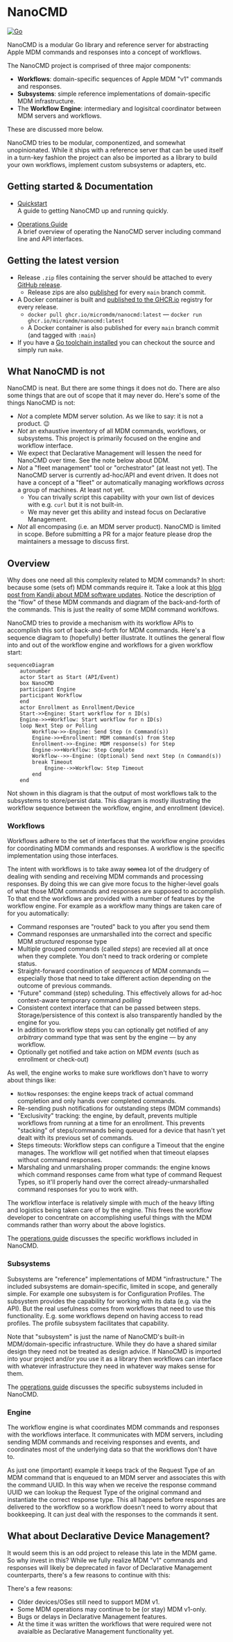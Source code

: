 # NanoCMD

[![Go](https://github.com/micromdm/nanocmd/workflows/Go/badge.svg)](https://github.com/micromdm/nanocmd/actions)

NanoCMD is a modular Go library and reference server for abstracting Apple MDM commands and responses into a concept of workflows.

The NanoCMD project is comprised of three major components:

* **Workflows**: domain-specific sequences of Apple MDM "v1" commands and responses.
* **Subsystems**: simple reference implementations of domain-specific MDM infrastructure.
* The **Workflow Engine**: intermediary and logisitcal coordinator between MDM servers and workflows.

These are discussed more below.

NanoCMD tries to be modular, componentized, and somewhat unopinionated. While it ships with a reference server that can be used itself in a turn-key fashion the project can also be imported as a library to build your own workflows, implement custom subsystems or adapters, etc.

## Getting started & Documentation

- [Quickstart](docs/quickstart.md)  
A guide to getting NanoCMD up and running quickly.

- [Operations Guide](docs/operations-guide.md)  
A brief overview of operating the NanoCMD server including command line and API interfaces.

## Getting the latest version

* Release `.zip` files containing the server should be attached to every [GitHub release](https://github.com/micromdm/nanocmd/releases).
  * Release zips are also [published](https://github.com/micromdm/nanocmd/actions) for every `main` branch commit.
* A Docker container is built and [published to the GHCR.io](http://ghcr.io/micromdm/nanocmd) registry for every release.
  * `docker pull ghcr.io/micromdm/nanocmd:latest` — `docker run ghcr.io/micromdm/nanocmd:latest`
  * A Docker container is also published for every `main` branch commit (and tagged with `:main`)
* If you have a [Go toolchain installed](https://go.dev/doc/install) you can checkout the source and simply run `make`.

## What NanoCMD is not

NanoCMD is neat. But there are some things it does not do. There are also some things that are out of scope that it may never do. Here's some of the things NanoCMD is not:

* *Not* a complete MDM server solution. As we like to say: it is not a product. 😉
* *Not* an exhaustive inventory of all MDM commands, workflows, or subsystems. This project is primarily focused on the engine and workflow interface.
* We expect that Declarative Management will lessen the need for NanoCMD over time. See the note below about DDM.
* *Not* a "fleet management" tool or "orchestrator" (at least not yet). The NanoCMD server is currently ad-hoc/API and event driven. It does not have a concept of a "fleet" or automatically managing workflows _across_ a group of machines. At least not yet.
  * You can trivally script this capability with your own list of devices with e.g. `curl` but it is not built-in.
  * We may never get this ability and instead focus on Declarative Management.
* *Not* all encompasing (i.e. an MDM server product). NanoCMD is limited in scope. Before submitting a PR for a major feature please drop the maintainers a message to discuss first.

## Overview

Why does one need all this complexity related to MDM commands? In short: because some (sets of) MDM commands require it. Take a look at this [blog post from Kandji about MDM software updates](https://blog.kandji.io/managing-software-updates-mdm). Notice the description of the "flow" of these MDM commands and diagram of the back-and-forth of the commands. This is just the reality of some MDM command worklfows.

NanoCMD tries to provide a mechanism with its workflow APIs to accomplish this sort of back-and-forth for MDM commands. Here's a sequence diagram to (hopefully) better illustrate. It outlines the general flow into and out of the workflow engine and workflows for a given workflow start:

```mermaid
sequenceDiagram
    autonumber
    actor Start as Start (API/Event)
    box NanoCMD
    participant Engine
    participant Workflow
    end
    actor Enrollment as Enrollment/Device
    Start->>Engine: Start workflow for n ID(s)
    Engine->>+Workflow: Start workflow for n ID(s)
    loop Next Step or Polling
        Workflow->>-Engine: Send Step (n Command(s))
        Engine->>+Enrollment: MDM command(s) from Step
        Enrollment->>-Engine: MDM response(s) for Step
        Engine->>+Workflow: Step Complete
        Workflow-->>-Engine: (Optional) Send next Step (n Command(s))
        break Timeout
            Engine-->>Workflow: Step Timeout
        end
    end
```

Not shown in this diagram is that the output of most workflows talk to the subsystems to store/persist data. This diagram is mostly illustrating the workflow sequence between the workflow, engine, and enrollment (device).

### Workflows

Workflows adhere to the set of interfaces that the workflow engine provides for coordinating MDM commands and responses. A workflow is the specific implementation using those interfaces.

The intent with workflows is to take away ~~some~~a lot of the drudgery of dealing with sending and receiving MDM commands and processing responses. By doing this we can give more focus to the higher-level goals of what those MDM commands and responses are supposed to accomplish. To that end the workflows are provided with a number of features by the workflow engine. For example as a workflow many things are taken care of for you automatically:

* Command responses are "routed" back to you after you send them
* Command responses are unmarshalled into the correct and specific MDM *structured* response type
* Multiple grouped commands (called *steps*) are recevied all at once when they complete. You don't need to track ordering or complete status.
* Straight-forward coordination of *sequences* of MDM commands — especially those that need to take different action depending on the outcome of previous commands.
* "Future" command (step) scheduling. This effectively allows for ad-hoc context-aware temporary command *polling*
* Consistent context interface that can be passed between steps. Storage/persistence of this context is also transparently handled by the engine for you.
* In addition to workflow steps you can optionally get notified of any *arbitrary* command type that was sent by the engine — by any workflow.
* Optionally get notified and take action on MDM *events* (such as enrollment or check-out)

As well, the engine works to make sure workflows don't have to worry about things like:

* `NotNow` responses: the engine keeps track of actual command completion and only hands over completed commands.
* Re-sending push notifications for outstanding steps (MDM commands)
* "Exclusivity" tracking: the engine, by default, prevents multiple workflows from running at a time for an enrollment. This prevents "stacking" of steps/commands being queued for a device that hasn't yet dealt with its previous set of commands.
* Steps timeouts: Workflow steps can configure a Timeout that the engine manages. The workflow will get notified when that timeout elapses without command responses.
* Marshaling and unmarshaling proper commands: the engine knows which command responses came from what type of command Request Types, so it'll properly hand over the correct already-unmarshalled command responses for you to work with.

The workflow interface is relatively simple with much of the heavy lifting and logistics being taken care of by the engine. This frees the workflow developer to concentrate on accomplishing useful things with the MDM commands rather than worry about the above logistics.

The [operations guide](docs/operations-guide.md) discusses the specific workflows included in NanoCMD.

### Subsystems

Subsystems are "reference" implementations of MDM "infrastructure." The included subsystems are domain-specific, limited in scope, and generally simple. For example one subsystem is for Configuration Profiles. The subsystem provides the capability for working with its data (e.g. via the API). But the real usefulness comes from workflows that need to use this functionality. E.g. some workflows depend on having access to read profiles. The profile subsystem facilitates that capability.

Note that "subsystem" is just the name of NanoCMD's built-in MDM/domain-specific infrastructure. While they do have a shared similar design they need not be treated as design advice. If NanoCMD is imported into your project and/or you use it as a library then workflows can interface with whatever infrastructure they need in whatever way makes sense for them.

The [operations guide](docs/operations-guide.md) discusses the specific subsystems included in NanoCMD.

### Engine

The workflow engine is what coordinates MDM commands and responses with the workflows interface. It communicates with MDM servers, including sending MDM commands and receiving responses and events, and coordinates most of the underlying data so that the workflows don't have to.

As just one (important) example it keeps track of the Request Type of an MDM command that is enqueued to an MDM server and associates this with the command UUID. In this way when we receive the response command UUID we can lookup the Request Type of the original command and instantiate the correct response type. This all happens before responses are delivered to the workflow so a workflow doesn't need to worry about that bookkeeping. It can just deal with the responses to the commands it sent.

## What about Declarative Device Management?

It would seem this is an odd project to release this late in the MDM game. So why invest in this? While we fully realize MDM "v1" commands and responses will likely be deprecated in favor of Declarative Management counterparts, there's a few reasons to continue with this:

There's a few reasons:

* Older devices/OSes still need to support MDM v1.
* Some MDM operations may continue to be (or stay) MDM v1-only.
* Bugs or delays in Declarative Management features.
* At the time it was written the workflows that were required were not avaialble as Declarative Management functionality yet.
